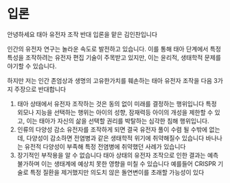# 입론 

안녕하세요 태아 유전자 조작 반대 입론을 맡은 김인찬입니다

인간의 유전자 연구는 놀라운 속도로 발전하고 있습니다. 이를 통해 태아 단계에서 특정 특성을 조작하려는 유전자 편집 기술이 주목받고 있지만, 이는 윤리적, 생태학적 문제를 야기할 수 있습니다.

하지만 저는 인간 존엄상과 생명의 고유한가치를 훼손하는 태아 유전자 조작을 다음 3가지 주장으로 반대합니다

1.  태아 상태에서 유전자 조작하는 것은 동의 없이 미래를 결정하는 행위입니다
   특정 외모나 지능을 선택하는 행위는 아이의 성향, 잠재력등 아이의 개성을 제한할 수 있고,
   이는 태아가 자신의 삶을 선택할 권리를 박탈하는 심각한 침해 행위입니다.
2. 인류의 다양성 감소
   유전자를 조작하게 되면 결국 유전자 풀이 수렴 될 수밖에 없는데, 다양성이 감소하면 전염병과 같은 생태학적 위기에 취약해질수 있습니다
   바나나는 유전적 다양성이 부족해 특정 전염병에 취약했던 사례가 있습니다 
3. 장기적인 부작용을 알 수 없습니다 
   태아 상태의 유전자 조작으로 인한 결과는 예측 불가하며
   이는 생태계에 예상치 못한 영향을 미칠 수 있습니다
   예를들어 CRISPR 기술로 특정 질환을 제거했지만 의도치 않은 돌연변이를 초래할 가능성이 있다